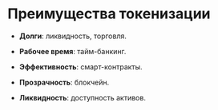 # Преимущества токенизации

- **Долги**: ликвидность, торговля.

- **Рабочее время**: тайм-банкинг.

- **Эффективность**: смарт-контракты.

- **Прозрачность**: блокчейн.

- **Ликвидность**: доступность активов.